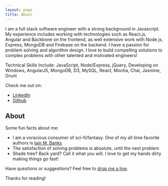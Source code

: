 ```yaml
---
layout: page
title: About
---
```


<p class="message">
  I am a full stack software engineer with a strong background in Javascript.  My experience includes working with technologies such as React.js, Angular and Backbone on the frontend, as well extensive work with Node.js, Express, MongoDB and Firebase on the backend.  I have a passion for problem solving and algorithm design.  I love to build compelling solutions to complex problems with other talented and motivated engineers!
</p>

Technical Skills Include:
JavaScript, Node/Express, jQuery, Developing on Windows, AngularJS, MongoDB, D3, MySQL, React, Mocha, Chai, Jasmine, Grunt

Check me out on:

* [LinkedIn](https://www.linkedin.com/in/robertbowie)
* [Github](https://github.com/RobertBowie)


## About

Some fun facts about me:

* I am a voracious consumer of sci-fi/fantasy.  One of my all time favorite authors is [Iain M. Banks](http://www.iain-banks.net)
* The satisfaction of solving problems is absolute, until the next problem
* Shade tree?  Back yard?  Call it what you will.  I love to get my hands dirty making things go fast!

Have questions or suggestions? Feel free to [drop me a line](mailto:robertb1903@gmail.com).

Thanks for reading!
